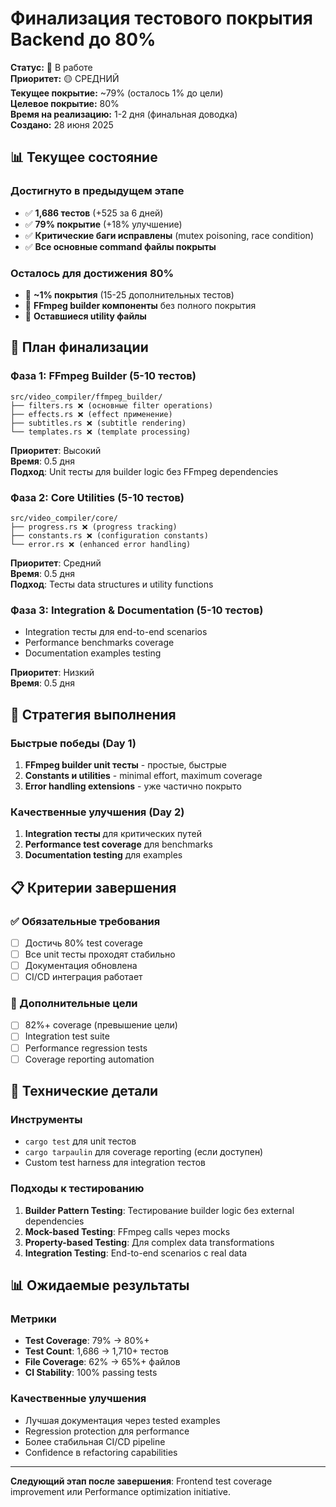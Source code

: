# Финализация тестового покрытия Backend до 80%

**Статус:** 🔄 В работе  
**Приоритет:** 🟡 СРЕДНИЙ  
**Текущее покрытие:** ~79% (осталось 1% до цели)  
**Целевое покрытие:** 80%  
**Время на реализацию:** 1-2 дня (финальная доводка)  
**Создано:** 28 июня 2025

## 📊 Текущее состояние

### Достигнуто в предыдущем этапе
- ✅ **1,686 тестов** (+525 за 6 дней)
- ✅ **79% покрытие** (+18% улучшение)
- ✅ **Критические баги исправлены** (mutex poisoning, race condition)
- ✅ **Все основные command файлы покрыты**

### Осталось для достижения 80%
- 🔄 **~1% покрытия** (15-25 дополнительных тестов)
- 🔄 **FFmpeg builder компоненты** без полного покрытия
- 🔄 **Оставшиеся utility файлы**

## 🎯 План финализации

### Фаза 1: FFmpeg Builder (5-10 тестов)
```
src/video_compiler/ffmpeg_builder/
├── filters.rs ❌ (основные filter operations)
├── effects.rs ❌ (effect применение)  
├── subtitles.rs ❌ (subtitle rendering)
└── templates.rs ❌ (template processing)
```

**Приоритет**: Высокий  
**Время**: 0.5 дня  
**Подход**: Unit тесты для builder logic без FFmpeg dependencies

### Фаза 2: Core Utilities (5-10 тестов)
```
src/video_compiler/core/
├── progress.rs ❌ (progress tracking)
├── constants.rs ❌ (configuration constants)
└── error.rs ❌ (enhanced error handling)
```

**Приоритет**: Средний  
**Время**: 0.5 дня  
**Подход**: Тесты data structures и utility functions

### Фаза 3: Integration & Documentation (5-10 тестов)
- Integration тесты для end-to-end scenarios
- Performance benchmarks coverage
- Documentation examples testing

**Приоритет**: Низкий  
**Время**: 0.5 дня  

## 🚀 Стратегия выполнения

### Быстрые победы (Day 1)
1. **FFmpeg builder unit тесты** - простые, быстрые
2. **Constants и utilities** - minimal effort, maximum coverage
3. **Error handling extensions** - уже частично покрыто

### Качественные улучшения (Day 2)  
1. **Integration тесты** для критических путей
2. **Performance test coverage** для benchmarks
3. **Documentation testing** для examples

## 📋 Критерии завершения

### ✅ Обязательные требования
- [ ] Достичь 80% test coverage
- [ ] Все unit тесты проходят стабильно
- [ ] Документация обновлена
- [ ] CI/CD интеграция работает

### 🎯 Дополнительные цели
- [ ] 82%+ coverage (превышение цели)
- [ ] Integration test suite
- [ ] Performance regression tests
- [ ] Coverage reporting automation

## 🔧 Технические детали

### Инструменты
- `cargo test` для unit тестов
- `cargo tarpaulin` для coverage reporting (если доступен)
- Custom test harness для integration тестов

### Подходы к тестированию
1. **Builder Pattern Testing**: Тестирование builder logic без external dependencies
2. **Mock-based Testing**: FFmpeg calls через mocks
3. **Property-based Testing**: Для complex data transformations
4. **Integration Testing**: End-to-end scenarios с real data

## 📊 Ожидаемые результаты

### Метрики
- **Test Coverage**: 79% → 80%+ 
- **Test Count**: 1,686 → 1,710+ тестов
- **File Coverage**: 62% → 65%+ файлов
- **CI Stability**: 100% passing tests

### Качественные улучшения
- Лучшая документация через tested examples
- Regression protection для performance
- Более стабильная CI/CD pipeline
- Confidence в refactoring capabilities

---

**Следующий этап после завершения**: Frontend test coverage improvement или Performance optimization initiative.
